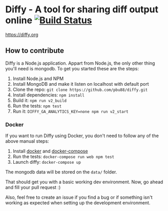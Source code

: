 # Diffy - A tool for sharing diff output online [![Build Status](https://travis-ci.org/pbu88/diffy.svg)](https://travis-ci.org/pbu88/diffy)

https://diffy.org

## How to contribute

Diffy is a Node.js application. Appart from Node.js, the only other
thing you'll need is mongodb. To get you started these are the steps:

1. Install Node.js and NPM
2. Install MongoDB and make it listen on localhost with default port
3. Clone the repo: `git clone https://github.com/pbu88/diffy.git`
4. Install dependencies: `npm install`
5. Build it: `npm run v2_build`
6. Run the tests: `npm test`
7. Run it: `DIFFY_GA_ANALYTICS_KEY=none npm run v2_start`

### Docker

If you want to run Diffy using Docker, you don't need to follow any of the above manual steps:

1. Install [docker](https://docs.docker.com/engine/installation/) and
           [docker-compose](https://docs.docker.com/compose/install/)
2. Run the tests: `docker-compose run web npm test`
3. Launch diffy: `docker-compose up`

The mongodb data will be stored on the `data/` folder.

That should get you with a basic working dev environment. Now, go ahead
and fill your pull request :)

Also, feel free to create an issue if you find a bug or if something isn't working as expected when
setting up the development environment.
